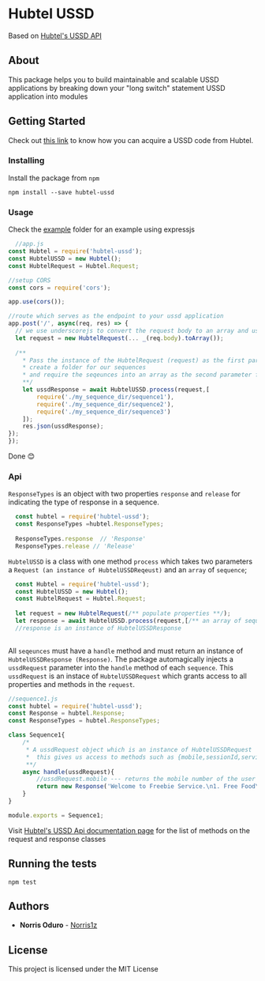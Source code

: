 # Hubtel USSD

Based on [Hubtel's USSD API](https://developers.hubtel.com/reference#ussd)

## About

This package helps you to build maintainable and scalable USSD applications by breaking down your "long switch" statement USSD application into modules

## Getting Started

Check out [this link](https://developers.hubtel.com/docs/getting-started-with-ussd) to know how you can acquire a USSD code from Hubtel.

### Installing

Install the package from `npm`

```
npm install --save hubtel-ussd
```

### Usage
Check the [example](https://github.com/Norris1z/hubtel-ussd/blob/master/example) folder for an example using expressjs

```js
  //app.js 
const Hubtel = require('hubtel-ussd');
const HubtelUSSD = new Hubtel();
const HubtelRequest = Hubtel.Request;

//setup CORS
const cors = require('cors');

app.use(cors());

//route which serves as the endpoint to your ussd application
app.post('/', async(req, res) => {
  // we use underscorejs to convert the request body to an array and use the spread operator
  let request = new HubtelRequest(... _(req.body).toArray());
  
  /**
    * Pass the instance of the HubtelRequest (request) as the first parameter to HubtelUSSD.process
    * create a folder for our sequences
    * and require the seqeunces into an array as the second parameter for HubtelUSSD.process
    **/
    let ussdResponse = await HubtelUSSD.process(request,[
        require('./my_sequence_dir/sequence1'),
        require('./my_sequence_dir/sequence2'),
        require('./my_sequence_dir/sequence3')
    ]);
    res.json(ussdResponse);
});
});
```

Done :blush:

### Api
`ResponseTypes` is an object with two properties `response` and `release` for indicating the type of response in a sequence.

```js
  const hubtel = require('hubtel-ussd');
  const ResponseTypes =hubtel.ResponseTypes;
  
  ResponseTypes.response  // 'Response'
  ResponseTypes.release // 'Release'
```

`HubtelUSSD` is a class with one method `process` which takes two parameters a `Request (an instance of HubtelUSSDReqeust)` and
an `array` of `sequence`;

```js
  const Hubtel = require('hubtel-ussd');
  const HubtelUSSD = new Hubtel();
  const HubtelRequest = Hubtel.Request;
  
  let request = new HubtelRequest(/** populate properties **/);
  let response = await HubtelUSSD.process(request,[/** an array of sequence **/);
  //response is an instance of HubtelUSSDResponse
  
```

All `seqeunces` must have a `handle` method and must return an instance of `HubtelUSSDResponse (Response)`.
The package automagically injects a `ussdRequest` parameter into the `handle` method of each `sequence`. This `ussdRequest` is an 
instace of `HubtelUSSDRequest` which grants access to all properties and methods in the `request`.

```js
//sequence1.js
const hubtel = require('hubtel-ussd');
const Response = hubtel.Response;
const ResponseTypes = hubtel.ResponseTypes;

class Sequence1{
    /*
     * A ussdRequest object which is an instance of HubtelUSSDRequest
     *  this gives us access to methods such as {mobile,sessionId,serviceCode,type} etc 
     **/
    async handle(ussdRequest){
        //ussdRequest.mobile --- returns the mobile number of the user performing the request. etc
        return new Response('Welcome to Freebie Service.\n1. Free Food\n2. Free Drink\n3. Free Airtime',ResponseTypes.response);
    }
}

module.exports = Sequence1;
```

Visit [Hubtel's USSD Api documentation page](https://developers.hubtel.com/documentations/ussd-api) for the list of methods on the request 
and response classes
## Running the tests

`npm test`

## Authors

* **Norris Oduro** - [Norris1z](https://github.com/Norris1z)

## License

This project is licensed under the MIT License
